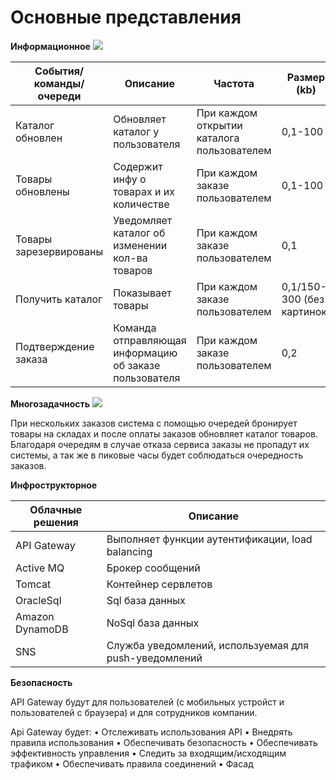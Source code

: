 Основные представления
===

**Информационное**
<image src="/images/14b.png"> <br>

|События/команды/очереди|Описание|Частота|Размер (kb)|
|-|-|-|-|
Каталог обновлен|Обновляет каталог у пользователя|При каждом открытии каталога пользователем|0,1-100
Товары обновлены|Содержит инфу о товарах и их количестве|При каждом заказе пользователем|0,1-100
Товары зарезервированы|	Уведомляет каталог об изменении кол-ва товаров|	При каждом заказе пользователем|	0,1
Получить каталог|	Показывает товары| 	При каждом заказе пользователем|	0,1/150-300 (без картинок)
Подтверждение заказа|	Команда отправляющая информацию об заказе пользователя|	При каждом заказе пользователем|	0,2

**Многозадачность**
<image src="/images/14c.png"> <br>

При нескольких заказов система с помощью очередей бронирует товары на складах и после оплаты заказов обновляет каталог товаров.
Благодаря очередям в случае отказа сервиса заказы не пропадут их системы, а так же в пиковые часы будет соблюдаться очередность заказов.

**Инфрострукторное**

|Облачные решения|Описание|
|-|-|
|API Gateway|Выполняет функции аутентификации, load balancing 
|Active MQ|Брокер сообщений|
|Tomcat|Контейнер сервлетов|
|OracleSql|Sql база данных|
|Amazon DynamoDB|NoSql база данных|
|SNS|Служба уведомлений, используемая для push-уведомлений|

**Безопасность**

API Gateway будут для пользователей (с мобильных устройст и пользователей с браузера) и для сотрудников компании.

Api Gateway будет:
•	Отслеживать использования API
•	Внедрять правила использования
•	Обеспечивать безопасность 
•	Обеспечивать эффективность управления
•	Следить за входящим/исходящим трафиком
•	Обеспечивать правила соединений 
•	Фасад
